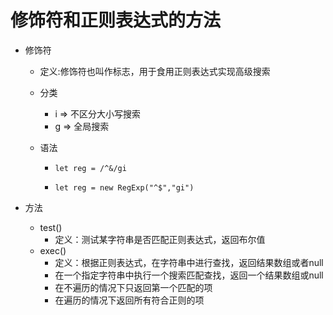 # 修饰符和正则表达式的方法

* 修饰符

  * 定义:修饰符也叫作标志，用于食用正则表达式实现高级搜索

  * 分类

    * i => 不区分大小写搜索
    * g => 全局搜索

  * 语法

    * ```
      let reg = /^&/gi
      ```

    * ```
      let reg = new RegExp("^$","gi")
      ```

* 方法

  * test()
    * 定义：测试某字符串是否匹配正则表达式，返回布尔值
  * exec()
    * 定义：根据正则表达式，在字符串中进行查找，返回结果数组或者null
    * 在一个指定字符串中执行一个搜索匹配查找，返回一个结果数组或null
    * 在不遍历的情况下只返回第一个匹配的项
    * 在遍历的情况下返回所有符合正则的项